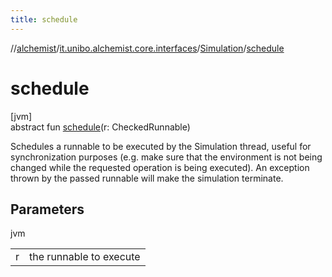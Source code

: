 ```yaml
---
title: schedule
---
```

//[alchemist](../../../index.html)/[it.unibo.alchemist.core.interfaces](../index.html)/[Simulation](index.html)/[schedule](schedule.html)



# schedule



[jvm]\
abstract fun [schedule](schedule.html)(r: CheckedRunnable)



Schedules a runnable to be executed by the Simulation thread, useful for synchronization purposes (e.g. make sure that the environment is not being changed while the requested operation is being executed). An exception thrown by the passed runnable will make the simulation terminate.



## Parameters


jvm

| | |
|---|---|
| r | the runnable to execute |




